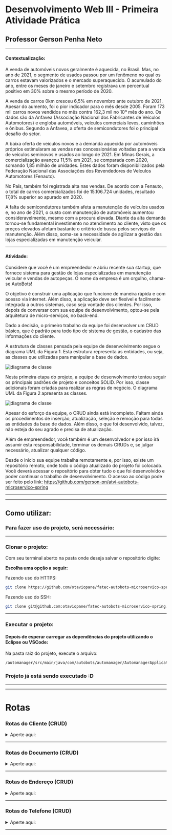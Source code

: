 # **Desenvolvimento Web III - Primeira Atividade Prática**
## **Professor Gerson Penha Neto**
---
#### **Contextualização:**
A venda de automóveis novos geralmente é aquecida, no Brasil. Mas, no ano de 2021, o segmento de usados passou por um fenômeno no qual os carros estavam valorizados e o mercado superaquecido. O acumulado do ano, entre os meses de janeiro e setembro registrava um percentual positivo em 30% sobre o mesmo período de 2020.

A venda de carros 0km cresceu 6,5% em novembro ante outubro de 2021. Apesar do aumento, foi o pior indicador para o mês desde 2005. Foram 173 mil carros novos vendidos no mês contra 162,3 mil no 10º mês do ano. Os dados são da Anfavea (Associação Nacional dos Fabricantes de Veículos Automotores) e engloba automóveis, veículos comerciais leves, caminhões e ônibus. Segundo a Anfavea, a oferta de semicondutores foi o principal desafio do setor.

A baixa oferta de veículos novos e a demanda aquecida por automóveis próprios estimularam as vendas nas concessionárias voltadas para a venda de veículos seminovos e usados ao longo de 2021. Em Minas Gerais, a comercialização avançou 11,5% em 2021, se comparada com 2020, somando 1,85 milhão de unidades. Estes dados foram disponibilizados pela Federação Nacional das Associações dos Revendedores de Veículos Automotores (Fenauto).

No País, também foi registrada alta nas vendas. De acordo com a Fenauto, o total de carros comercializados foi de 15.106.724 unidades, resultado 17,8% superior ao apurado em 2020.

A falta de semicondutores também afeta a manutenção de veículos usados e, no ano de 2021, o custo com manutenção de automóveis aumentou consideravelmente, mesmo com a procura elevada. Diante da alta demanda tornou-se fundamental investimento no atendimento ao cliente, visto que os preços elevados afetam bastante o critério de busca pelos serviços de manutenção. Além disso, soma-se a necessidade de agilizar a gestão das lojas especializadas em manutenção veicular.

---
#### **Atividade:**
Considere que você é um empreendedor e abriu recente sua startup, que fornece sistema para gestão de lojas especializadas em manutenção veicular e vendas de autopeças. O nome da empresa é um orgulho, chama-se AutoBots!

O objetivo é construir uma aplicação que funcione de maneira rápida e com acesso via internet. Além disso, a aplicação deve ser flexível e facilmente integrada a outros sistemas, caso seja vontade dos clientes. Por isso, depois de conversar com sua equipe de desenvolvimento, optou-se pela arquitetura de micro-serviços, no back-end.

Dado a decisão, o primeiro trabalho da equipe foi desenvolver um CRUD básico, que é padrão para todo tipo de sistema de gestão, o cadastro das informações do cliente.

A estrutura de classes pensada pela equipe de desenvolvimento segue o diagrama UML da Figura 1. Esta estrutura representa as entidades, ou seja, as classes que utilizadas para manipular a base de dados.

![diagrama de classe](https://user-images.githubusercontent.com/58819253/174502876-e04a6faa-8e04-4c17-b2a7-5ea2d05fe73b.png)

Nesta primeira etapa do projeto, a equipe de desenvolvimento tentou seguir os principais padrões de projeto e conceitos SOLID. Por isso, classe adicionais foram criadas para realizar as regras de negócio. O diagrama UML da Figura 2 apresenta as classes.

![diagrama de classe](https://user-images.githubusercontent.com/58819253/174502876-e04a6faa-8e04-4c17-b2a7-5ea2d05fe73b.png)

Apesar do esforço da equipe, o CRUD ainda está incompleto. Faltam ainda os procedimentos de inserção, atualização, seleção e remoção para todas as entidades da base de dados. Além disso, o que foi desenvolvido, talvez, não esteja do seu agrado e precisa de atualização.

Além de empreendedor, você também é um desenvolvedor e por isso irá assumir esta responsabilidade, terminar os demais CRUDs e, se julgar necessário, atualizar qualquer código.

Desde o início sua equipe trabalha remotamente e, por isso, existe um repositório remoto, onde todo o código atualizado do projeto foi colocado. Você deverá acessar o repositório para obter tudo o que foi desenvolvido e poder continuar o trabalho de desenvolvimento. O acesso ao código pode ser feito pelo link: https://github.com/gerson-pn/atvi-autobots-microservico-spring


------
------

## Como utilizar:

### Para fazer uso do projeto, será necessário:

------

### Clonar o projeto:

Com seu terminal aberto na pasta onde deseja salvar o repositório digite:

**Escolha uma opção a seguir:**

Fazendo uso do HTTPS:
```bash
git clone https://github.com/otaviopane/fatec-autobots-microservico-spring.git
```
Fazendo uso do SSH:
```bash
git clone git@github.com:otaviopane/fatec-autobots-microservico-spring.git
```

------

### Executar o projeto:
#### Depois de esperar carregar as dependências do projeto utilizando o Eclipse ou VSCode:
Na pasta raiz do projeto, execute o arquivo:
```bash
/automanager/src/main/java/com/autobots/automanager/AutomanagerApplication.java
```


### Projeto já está sendo executado :D

---
---
# Rotas
###  Rotas do Cliente (CRUD)

<details>
    <summary> Aperte aqui:</summary>
<br>

| Tipo                                              | Descrição                          | Rota                                     |
| :-----------------------------------------------: | :--------------------------------- | :--------------------------------------- |
| [![](https://img.shields.io/badge/-GET-purple)]() | Listagem dos clientes              | `http://localhost:8080/cliente/clientes` | 
| [![](https://img.shields.io/badge/-GET-purple)]() | Listar dados de um cliente         | `http://localhost:8080/cliente/{id}`     |
| [![](https://img.shields.io/badge/-PUT-orange)]() | Cadastro de um cliente             | `http://localhost:8080/cliente/cadastro` |
| [![](https://img.shields.io/badge/-DELETE-red)]() | Exclusão de um cliente             | `http://localhost:8080/cliente/excluir`  |

</details>

---

###  Rotas do Documento (CRUD)

<details>
    <summary> Aperte aqui:</summary>
<br>

| Tipo                                              | Descrição                   | Rota                                                  |
| :-----------------------------------------------: | :-------------------------- | :---------------------------------------------------- |
| [![](https://img.shields.io/badge/-GET-purple)]() | Listagem dos documentos     | `http://localhost:8080/documento/documentos`          | 
| [![](https://img.shields.io/badge/-GET-purple)]() | Listar dados de um document | `http://localhost:8080/documento/{id}`                |
| [![](https://img.shields.io/badge/-PUT-orange)]() | Cadastro de um documento    | `http://localhost:8080/documento/cadastro`            |
| [![](https://img.shields.io/badge/-DELETE-red)]() | Exclusão de um documento    | `http://localhost:8080/documento/excluir/{clienteId}/{documentoId}`|

</details>

---

###  Rotas do Endereço (CRUD)

<details>
    <summary> Aperte aqui:</summary>
<br>

| Tipo                                              | Descrição                        | Rota                                      |
| :-----------------------------------------------: | :------------------------------- | :---------------------------------------- |
| [![](https://img.shields.io/badge/-GET-purple)]() | Listagem dos enderecos           | `http://localhost:8080/endereco/enderecos`| 
| [![](https://img.shields.io/badge/-GET-purple)]() | Listar dados de um endereco      | `http://localhost:8080/endereco/{id}`     |
| [![](https://img.shields.io/badge/-PUT-orange)]() | Atualizar dados de um endereco   | `http://localhost:8080/endereco/alterar`  |
| [![](https://img.shields.io/badge/-DELETE-red)]() | Exclusão de um endereco          | `http://localhost:8080/endereco/excluir`  |

</details>

---

###  Rotas do Telefone (CRUD)

<details>
    <summary> Aperte aqui:</summary>
<br>

| Tipo                                              | Descrição                   | Rota                                                             |
| :-----------------------------------------------: | :-------------------------- | :--------------------------------------------------------------- |
| [![](https://img.shields.io/badge/-GET-purple)]() | Listagem dos telefones      | `http://localhost:8080/telefone/telefones`                       | 
| [![](https://img.shields.io/badge/-GET-purple)]() | Listar dados de um telefone | `http://localhost:8080/telefone/{id}`                            |
| [![](https://img.shields.io/badge/-PUT-orange)]() | Cadastro de um telefone     | `http://localhost:8080/telefone/cadastro`                        |
| [![](https://img.shields.io/badge/-DELETE-red)]() | Exclusão de um telefone     | `http://localhost:8080/telefone/excluir/{clienteId}/{telefoneId}`|

</details>

---